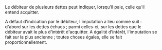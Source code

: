 Le débiteur de plusieurs dettes peut indiquer, lorsqu'il paie, celle qu'il entend acquitter.


A défaut d'indication par le débiteur, l'imputation a lieu comme suit : d'abord sur les dettes échues ; parmi celles-ci, sur les dettes que le débiteur avait le plus d'intérêt d'acquitter. A égalité d'intérêt, l'imputation se fait sur la plus ancienne ; toutes choses égales, elle se fait proportionnellement.


